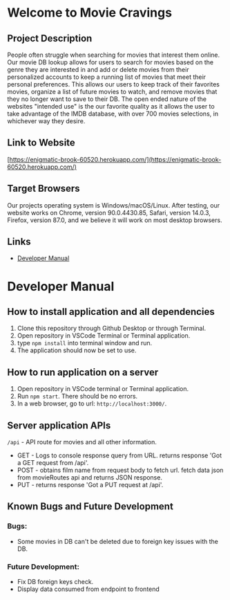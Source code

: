 
# Welcome to Movie Cravings

## Project Description
People often struggle when searching for movies that interest them online. Our movie DB lookup allows for users to search for movies based on the genre they are interested in and add or delete movies from their personalized accounts to keep a running list of movies that meet their personal preferences. This allows our users to keep track of their favorites movies, organize a list of future movies to watch, and remove movies that they no longer want to save to their DB. The open ended nature of the websites "intended use" is the our favorite quality as it allows the user to take advantage of the IMDB database, with over 700 movies selections, in whichever way they desire.

## Link to Website
[https://enigmatic-brook-60520.herokuapp.com/](https://enigmatic-brook-60520.herokuapp.com/)

## Target Browsers
Our projects operating system is Windows/macOS/Linux. After testing, our website works on Chrome, version 90.0.4430.85, Safari, version 14.0.3, Firefox, version 87.0, and we believe it will work on most desktop browsers.

## Links
* [Developer Manual](https://github.com/jchamdi/Group6-Final-INST377FALL2021#developer-manual)
# Developer Manual
## How to install application and all dependencies
1. Clone this repository through Github Desktop or through Terminal.
2. Open repository in VSCode Terminal or Terminal application.
3. type ```npm install``` into terminal window and run.
4. The application should now be set to use.

## How to run application on a server
1. Open repository in VSCode terminal or Terminal application.
2. Run ```npm start```. There should be no errors.
3. In a web browser, go to url: ```http://localhost:3000/```.


## Server application APIs
```/api``` -  API route for movies and all other information.
* GET - Logs to console response query from URL. returns response 'Got a GET request from /api'.
* POST - obtains film name from request body to fetch url. fetch data json from movieRoutes api and returns JSON response. 
* PUT - returns response 'Got a PUT request at /api'.

## Known Bugs and Future Development
### Bugs:
- Some movies in DB can't be deleted due to foreign key issues with the DB.



### Future Development: 
* Fix DB foreign keys check.
* Display data consumed from endpoint to frontend
